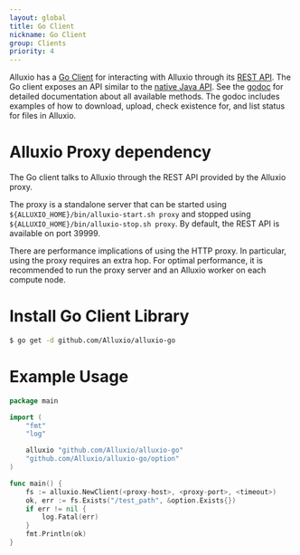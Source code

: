 ```yaml
---
layout: global
title: Go Client
nickname: Go Client
group: Clients
priority: 4
---
```


Alluxio has a [Go Client](https://github.com/Alluxio/alluxio-go) for interacting with Alluxio through its
[REST API](Clients-Rest.html). The Go client exposes an API similar to the [native Java API](Clients-Java-Native.html).
See the [godoc](http://godoc.org/github.com/Alluxio/alluxio-go) for detailed documentation about all available
methods. The godoc includes examples of how to download, upload, check existence for, and list status for files in
Alluxio.

# Alluxio Proxy dependency

The Go client talks to Alluxio through the REST API provided by the Alluxio proxy.

The proxy is a standalone server that can be started using
`${ALLUXIO_HOME}/bin/alluxio-start.sh proxy` and stopped using `${ALLUXIO_HOME}/bin/alluxio-stop.sh
proxy`. By default, the REST API is available on port 39999.

There are performance implications of using the HTTP proxy. In particular, using the proxy requires
an extra hop. For optimal performance, it is recommended to run the proxy server and an Alluxio
worker on each compute node.

# Install Go Client Library
```bash
$ go get -d github.com/Alluxio/alluxio-go
```

# Example Usage

```go
package main

import (
	"fmt"
	"log"

	alluxio "github.com/Alluxio/alluxio-go"
	"github.com/Alluxio/alluxio-go/option"
)

func main() {
	fs := alluxio.NewClient(<proxy-host>, <proxy-port>, <timeout>)
	ok, err := fs.Exists("/test_path", &option.Exists{})
	if err != nil {
		log.Fatal(err)
	}
	fmt.Println(ok)
}
```
